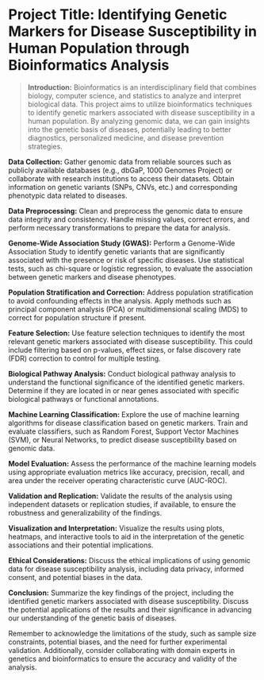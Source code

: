 ﻿# Project Title: Identifying Genetic Markers for Disease Susceptibility in Human Population through Bioinformatics Analysis

> **Introduction:** Bioinformatics is an interdisciplinary field that combines biology, computer science, and statistics to analyze and interpret biological data. This project aims to utilize bioinformatics techniques to identify genetic markers associated with disease susceptibility in a human population. By analyzing genomic data, we can gain insights into the genetic basis of diseases, potentially leading to better diagnostics, personalized medicine, and disease prevention strategies.

**Data Collection:** Gather genomic data from reliable sources such as publicly available databases (e.g., dbGaP, 1000 Genomes Project) or collaborate with research institutions to access their datasets. Obtain information on genetic variants (SNPs, CNVs, etc.) and corresponding phenotypic data related to diseases.

**Data Preprocessing:** Clean and preprocess the genomic data to ensure data integrity and consistency. Handle missing values, correct errors, and perform necessary transformations to prepare the data for analysis.

**Genome-Wide Association Study (GWAS):** Perform a Genome-Wide Association Study to identify genetic variants that are significantly associated with the presence or risk of specific diseases. Use statistical tests, such as chi-square or logistic regression, to evaluate the association between genetic markers and disease phenotypes.

**Population Stratification and Correction:** Address population stratification to avoid confounding effects in the analysis. Apply methods such as principal component analysis (PCA) or multidimensional scaling (MDS) to correct for population structure if present.

**Feature Selection:** Use feature selection techniques to identify the most relevant genetic markers associated with disease susceptibility. This could include filtering based on p-values, effect sizes, or false discovery rate (FDR) correction to control for multiple testing.

**Biological Pathway Analysis:** Conduct biological pathway analysis to understand the functional significance of the identified genetic markers. Determine if they are located in or near genes associated with specific biological pathways or functional annotations.

**Machine Learning Classification:** Explore the use of machine learning algorithms for disease classification based on genetic markers. Train and evaluate classifiers, such as Random Forest, Support Vector Machines (SVM), or Neural Networks, to predict disease susceptibility based on genomic data.

**Model Evaluation:** Assess the performance of the machine learning models using appropriate evaluation metrics like accuracy, precision, recall, and area under the receiver operating characteristic curve (AUC-ROC).

**Validation and Replication:** Validate the results of the analysis using independent datasets or replication studies, if available, to ensure the robustness and generalizability of the findings.

**Visualization and Interpretation:** Visualize the results using plots, heatmaps, and interactive tools to aid in the interpretation of the genetic associations and their potential implications.

**Ethical Considerations:** Discuss the ethical implications of using genomic data for disease susceptibility analysis, including data privacy, informed consent, and potential biases in the data.

**Conclusion:** Summarize the key findings of the project, including the identified genetic markers associated with disease susceptibility. Discuss the potential applications of the results and their significance in advancing our understanding of the genetic basis of diseases.

Remember to acknowledge the limitations of the study, such as sample size constraints, potential biases, and the need for further experimental validation. Additionally, consider collaborating with domain experts in genetics and bioinformatics to ensure the accuracy and validity of the analysis.
